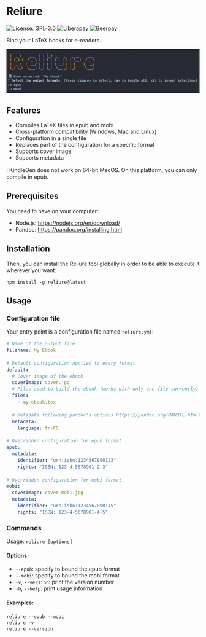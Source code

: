 # Reliure

[![License: GPL-3.0](https://img.shields.io/github/license/GreatWizard/reliure)](https://github.com/GreatWizard/reliure/blob/master/LICENSE.md)
[![Liberapay](http://img.shields.io/liberapay/patrons/GreatWizard.svg?logo=liberapay)](https://liberapay.com/GreatWizard/)
[![Beerpay](https://beerpay.io/GreatWizard/ember-circleci/badge.svg?style=flat)](https://beerpay.io/GreatWizard/reliure)

Bind your LaTeX books for e-readers.

![Screenshot of Reliure running in a terminal](reliure-screenshot.png)

## Features

- Compiles LaTeX files in epub and mobi
- Cross-platform compatibility (Windows, Mac and Linux)
- Configuration in a single file
- Replaces part of the configuration for a specific format
- Supports cover image
- Supports metadata

ℹ️ KindleGen does not work on 64-bit MacOS. On this platform, you can only compile in epub.

## Prerequisites

You need to have on your computer:

- Node.js: https://nodejs.org/en/download/
- Pandoc: https://pandoc.org/installing.html

## Installation

Then, you can install the Reliure tool globally in order to be able to execute it wherever you want:

```shell
npm install -g reliure@latest
```

## Usage

### Configuration file

Your entry point is a configuration file named `reliure.yml`:

```yaml
# Name of the output file
filename: My Ebook

# Default configuration applied to every format
default:
  # Cover image of the ebook
  coverImage: cover.jpg
  # Files used to build the ebook (works with only one file currently)
  files:
    - my-ebook.tex

  # Metadata following pandoc's options https://pandoc.org/MANUAL.html#epub-metadata
  metadata:
    language: fr-FR

# Overridden configuration for epub format
epub:
  metadata:
    identifier: "urn:isbn:1234567890123"
    rights: "ISBN: 123-4-5678901-2-3"

# Overridden configuration for mobi format
mobi:
  coverImage: cover-mobi.jpg
  metadata:
    identifier: "urn:isbn:1234567890145"
    rights: "ISBN: 123-4-5678901-4-5"
```

### Commands

Usage: `reliure [options]`

#### Options:

- `--epub`: specify to bound the epub format
- `--mobi`: specify to bound the mobi format
- `-v`, `--version`: print the version number
- `-h`, `--help`: print usage information

#### Examples:

```shell
reliure --epub --mobi
reliure -v
reliure --version
```
